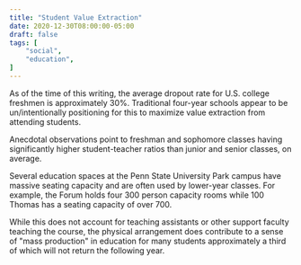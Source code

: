 ```yaml
---
title: "Student Value Extraction"
date: 2020-12-30T08:00:00-05:00
draft: false
tags: [
	"social",
	"education",
]
---
```

As of the time of this writing, the average dropout rate for U.S. college freshmen is approximately 30%. Traditional four-year schools appear to be un/intentionally positioning for this to maximize value extraction from attending students.

Anecdotal observations point to freshman and sophomore classes having significantly higher student-teacher ratios than junior and senior classes, on average.

Several education spaces at the Penn State University Park campus have massive seating capacity and are often used by lower-year classes. For example, the Forum holds four 300 person capacity rooms while 100 Thomas has a seating capacity of over 700.

While this does not account for teaching assistants or other support faculty teaching the course, the physical arrangement does contribute to a sense of "mass production" in education for many students approximately a third of which will not return the following year.